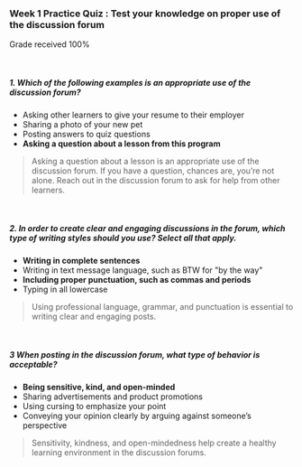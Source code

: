 <!--
* @Author: Surejya Suresh
-->

### Week 1 Practice Quiz : Test your knowledge on proper use of the discussion forum
Grade received 100%

&nbsp;

##### 1. Which of the following examples is an appropriate use of the discussion forum?
* Asking other learners to give your resume to their employer
* Sharing a photo of your new pet
* Posting answers to quiz questions
* **Asking a question about a lesson from this program**
> Asking a question about a lesson is an appropriate use of the discussion forum. If you have a question, chances are, you’re not alone. Reach out in the discussion forum to ask for help from other learners.

&nbsp;

##### 2. In order to create clear and engaging discussions in the forum, which type of writing styles should you use? Select all that apply.
* **Writing in complete sentences**
* Writing in text message language, such as BTW for "by the way"
* **Including proper punctuation, such as commas and periods**
* Typing in all lowercase
>Using professional language, grammar, and punctuation is essential to writing clear and engaging posts.

&nbsp;

##### 3 When posting in the discussion forum, what type of behavior is acceptable?
* **Being sensitive, kind, and open-minded**
* Sharing advertisements and product promotions
* Using cursing to emphasize your point
* Conveying your opinion clearly by arguing against someone’s perspective
>Sensitivity, kindness, and open-mindedness help create a healthy learning environment in the discussion forums.

&nbsp;
